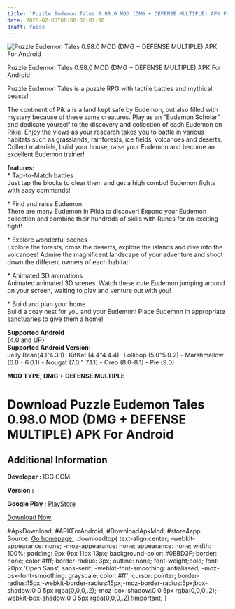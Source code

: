 ```yaml
---
title: 'Puzzle Eudemon Tales 0.98.0 MOD (DMG + DEFENSE MULTIPLE) APK For Android'
date: 2020-02-03T06:00:00+01:00
draft: false
---
```


![Puzzle Eudemon Tales 0.98.0 MOD (DMG + DEFENSE MULTIPLE) APK For Android](https://i0.wp.com/apkhome.net/wp-content/uploads/2020/02/Puzzle-Eudemon-Tales-0.98.0-MOD-DMG-DEFENSE-MULTIPLE.png "Puzzle Eudemon Tales 0.98.0 MOD (DMG + DEFENSE MULTIPLE) APK For Android")

  

Puzzle Eudemon Tales 0.98.0 MOD (DMG + DEFENSE MULTIPLE) APK For Android

Puzzle Eudemon Tales is a puzzle RPG with tactile battles and mythical beasts!

The continent of Pikia is a land kept safe by Eudemon, but also filled with mystery because of these same creatures. Play as an "Eudemon Scholar" and dedicate yourself to the discovery and collection of each Eudemon on Pikia. Enjoy the views as your research takes you to battle in various habitats such as grasslands, rainforests, ice fields, volcanoes and deserts. Collect materials, build your house, raise your Eudemon and become an excellent Eudemon trainer!

**features:**  
\* Tap-to-Match battles  
Just tap the blocks to clear them and get a high combo! Eudemon fights with easy commands!

\* Find and raise Eudemon  
There are many Eudemon in Pikia to discover! Expand your Eudemon collection and combine their hundreds of skills with Runes for an exciting fight!

\* Explore wonderful scenes  
Explore the forests, cross the deserts, explore the islands and dive into the volcanoes! Admire the magnificent landscape of your adventure and shoot down the different owners of each habitat!

\* Animated 3D animations  
Animated animated 3D scenes. Watch these cute Eudemon jumping around on your screen, waiting to play and venture out with you!

\* Build and plan your home  
Build a cozy nest for you and your Eudemon! Place Eudemon in appropriate sanctuaries to give them a home!

**Supported Android**  
{4.0 and UP}  
**Supported Android Version**:-  
Jelly Bean(4.1"4.3.1)- KitKat (4.4"4.4.4)- Lollipop (5.0"5.0.2) - Marshmallow (6.0 - 6.0.1) - Nougat (7.0 " 7.1.1) - Oreo (8.0-8.1) - Pie (9.0)

**MOD TYPE; DMG + DEFENSE MULTIPLE**

Download Puzzle Eudemon Tales 0.98.0 MOD (DMG + DEFENSE MULTIPLE) APK For Android
=================================================================================

Additional Information
----------------------

**Developer :** IGG.COM

**Version :**

**Google Play :** [PlayStore](https://play.google.com/store/apps/details?id=com.igg.android.puzzleeudemontales)

  

[Download Now](https://store4app.co/post/puzzle-eudemon-tales-0-98-0-mod-dmg-defense-multiple-apk-for-android_1580660064)

  
#ApkDownload, #APKForAndroid, #DownloadApkMod, #store4app  
Source: [Go homepage.](https://store4app.co/post/puzzle-eudemon-tales-0-98-0-mod-dmg-defense-multiple-apk-for-android_1580660064) .downloadtop{ text-align:center; -webkit-appearance: none; -moz-appearance: none; appearance: none; width: 100%; padding: 9px 9px 11px 13px; background-color: #0EBD3F; border: none; color:#fff; border-radius: 3px; outline: none; font-weight;bold; font: 20px 'Open Sans', sans-serif; -webkit-font-smoothing: antialiased; -moz-osx-font-smoothing: grayscale; color: #fff; cursor: pointer; border-radius:15px;-webkit-border-radius:15px;-moz-border-radius:5px;box-shadow:0 0 5px rgba(0,0,0,.2);-moz-box-shadow:0 0 5px rgba(0,0,0,.2);-webkit-box-shadow:0 0 5px rgba(0,0,0,.2) !important; }